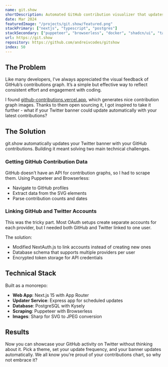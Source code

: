 ```yaml
---
name: git.show
shortDescription: Automated GitHub contribution visualizer that updates your Twitter/X profile banner daily.
date: Mar 2024
featuredImage: "/projects/git.show/featured.png"
stackPrimary: ["nextjs", "typescript", "postgres"]
stackSecondary: ["puppeteer", "browserless", "docker", "shadcn/ui", "tailwind", "nextauth"]
url: https://git.show
repository: https://github.com/andreivcodes/gitshow
index: 50
---
```


## The Problem

Like many developers, I’ve always appreciated the visual feedback of GitHub’s contributions graph. It’s a simple but effective way to reflect consistent effort and engagement with coding.

I found [github-contributions.vercel.app](https://github-contributions.vercel.app), which generates nice contribution graph images. Thanks to them open sourcing it, I got inspired to take it further - what if your Twitter banner could update automatically with your latest contributions?

## The Solution

git.show automatically updates your Twitter banner with your GitHub contributions. Building it meant solving two main technical challenges.

### Getting GitHub Contribution Data

GitHub doesn't have an API for contribution graphs, so I had to scrape them. Using Puppeteer and Browserless:

- Navigate to GitHub profiles
- Extract data from the SVG elements
- Parse contribution counts and dates

### Linking GitHub and Twitter Accounts

This was the tricky part. Most OAuth setups create separate accounts for each provider, but I needed both GitHub and Twitter linked to one user.

The solution:
- Modified NextAuth.js to link accounts instead of creating new ones
- Database schema that supports multiple providers per user
- Encrypted token storage for API credentials

## Technical Stack

Built as a monorepo:

- **Web App**: Next.js 15 with App Router
- **Updater Service**: Express app for scheduled updates
- **Database**: PostgreSQL with Kysely
- **Scraping**: Puppeteer with Browserless
- **Images**: Sharp for SVG to JPEG conversion

## Results

Now you can showcase your GitHub activity on Twitter without thinking about it. Pick a theme, set your update frequency, and your banner updates automatically. We all know you're proud of your contributions chart, so why not embrace it?
